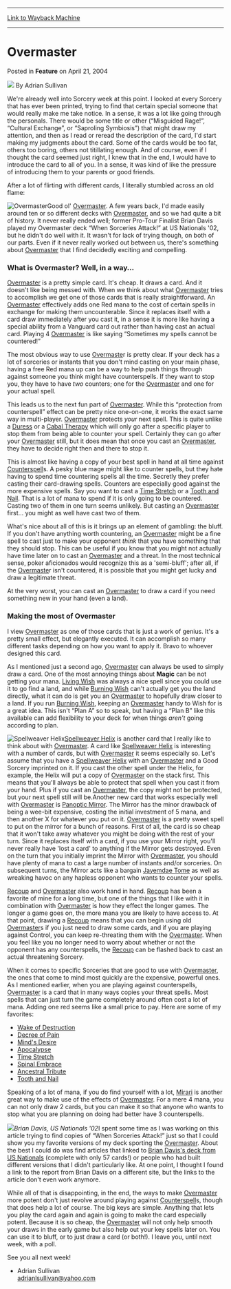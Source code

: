 
---
[Link to Wayback Machine](https://web.archive.org/web/20211017124103/https://magic.wizards.com/en/articles/archive/feature/overmaster-2004-04-21)

[_metadata_:wayback_url]:- "https://magic.wizards.com/en/articles/archive/feature/overmaster-2004-04-21"
[_metadata_:wayback_raw_url]:- "https://web.archive.org/web/20211017124103id_/https://magic.wizards.com/en/articles/archive/feature/overmaster-2004-04-21"
[_metadata_:wayback_capture_timestamp]:- "2021-10-17 12:41:03+00:00"
[_metadata_:publish_date]:- "2004-04-21"
[_metadata_:description]:- "We're already well into Sorcery week at this point. I looked at every Sorcery that has ever been printed, trying to find that certain special someone that would really make me take notice. In a sense, it was a lot like going through the personals. There would be some title or other (“Misguided Rage!”, “Cultural Exchange”, or “Saproling Symbiosis”) that might draw my attention,"
[_metadata_:generator]:- "Drupal 7 (http://drupal.org)"
---


Overmaster
==========



 Posted in **Feature**
 on April 21, 2004 






![](https://media.magic.wizards.com/styles/auth_small/public/images/person/authorpic_adriansullivan.jpg)
By Adrian Sullivan











We're already well into Sorcery week at this point. I looked at every Sorcery that has ever been printed, trying to find that certain special someone that would really make me take notice. In a sense, it was a lot like going through the personals. There would be some title or other (“Misguided Rage!”, “Cultural Exchange”, or “Saproling Symbiosis”) that might draw my attention, and then as I read or reread the description of the card, I'd start making my judgments about the card. Some of the cards would be too fat, others too boring, others not titillating enough. And of course, even if I thought the card seemed just right, I knew that in the end, I would have to introduce the card to all of you. In a sense, it was kind of like the pressure of introducing them to your parents or good friends.

After a lot of flirting with different cards, I literally stumbled across an old flame:

![Overmaster](http://gatherer.wizards.com/Handlers/Image.ashx?type=card&name=Overmaster)Good ol' [Overmaster](https://gatherer.wizards.com/Pages/Card/Details.aspx?name=Overmaster). A few years back, I'd made easily around ten or so different decks with [Overmaster](https://gatherer.wizards.com/Pages/Card/Details.aspx?name=Overmaster), and so we had quite a bit of history. It never really ended well; former Pro-Tour Finalist Brian Davis played my Overmaster deck “When Sorceries Attack!” at US Nationals '02, but he didn't do well with it. It wasn't for lack of trying though, on both of our parts. Even if it never really worked out between us, there's something about [Overmaster](https://gatherer.wizards.com/Pages/Card/Details.aspx?name=Overmaster) that I find decidedly exciting and compelling.

### What is Overmaster? Well, in a way…

[Overmaster](https://gatherer.wizards.com/Pages/Card/Details.aspx?name=Overmaster) is a pretty simple card. It's cheap. It draws a card. And it doesn't like being messed with. When we think about what [Overmaster](https://gatherer.wizards.com/Pages/Card/Details.aspx?name=Overmaster) tries to accomplish we get one of those cards that is really straightforward. An [Overmaster](https://gatherer.wizards.com/Pages/Card/Details.aspx?name=Overmaster) effectively adds one Red mana to the cost of certain spells in exchange for making them uncounterable. Since it replaces itself with a card draw immediately after you cast it, in a sense it is more like having a special ability from a Vanguard card out rather than having cast an actual card. Playing 4 [Overmaster](https://gatherer.wizards.com/Pages/Card/Details.aspx?name=Overmaster) is like saying “Sometimes my spells cannot be countered!”

The most obvious way to use [Overmaste](https://gatherer.wizards.com/Pages/Card/Details.aspx?name=Overmaste)r is pretty clear. If your deck has a lot of sorceries or instants that you don't mind casting on your main phase, having a free Red mana up can be a way to help push things through against someone you think might have counterspells. If they want to stop you, they have to have *two* counters; one for the [Overmaster](https://gatherer.wizards.com/Pages/Card/Details.aspx?name=Overmaster) and one for your actual spell.

This leads us to the next fun part of [Overmaster](https://gatherer.wizards.com/Pages/Card/Details.aspx?name=Overmaster). While this “protection from counterspell” effect can be pretty nice one-on-one, it works the exact same way in multi-player. [Overmaster](https://gatherer.wizards.com/Pages/Card/Details.aspx?name=Overmaster) protects *your* next spell. This is quite unlike a [Duress](https://gatherer.wizards.com/Pages/Card/Details.aspx?name=Duress) or a [Cabal Therapy](https://gatherer.wizards.com/Pages/Card/Details.aspx?name=Cabal+Therapy) which will only go after a specific player to stop them from being able to counter your spell. Certainly they can go after your [Overmaster](https://gatherer.wizards.com/Pages/Card/Details.aspx?name=Overmaster) still, but it does mean that once you cast an [Overmaster](https://gatherer.wizards.com/Pages/Card/Details.aspx?name=Overmaster), they have to decide right then and there to stop it.

This is almost like having a copy of your best spell in hand at all time against [Counterspell](https://gatherer.wizards.com/Pages/Card/Details.aspx?name=Counterspell)s. A pesky blue mage might like to counter spells, but they hate having to spend time countering spells all the time. Secretly they prefer casting their card-drawing spells. Counters are especially good against the more expensive spells. Say you want to cast a [Time Stretch](https://gatherer.wizards.com/Pages/Card/Details.aspx?name=Time+Stretch) or a [Tooth and Nail](https://gatherer.wizards.com/Pages/Card/Details.aspx?name=Tooth+and+Nail). That is a lot of mana to spend if it is only going to be countered. Casting two of them in one turn seems unlikely. But casting an [Overmaster](https://gatherer.wizards.com/Pages/Card/Details.aspx?name=Overmaster) first… you might as well have cast two of them.

What's nice about all of this is it brings up an element of gambling: the bluff. If you don't have anything worth countering, an [Overmaster](https://gatherer.wizards.com/Pages/Card/Details.aspx?name=Overmaster) might be a fine spell to cast just to make your opponent *think* that you have something that they should stop. This can be useful if you know that you might not actually have time later on to cast an [Overmaster](https://gatherer.wizards.com/Pages/Card/Details.aspx?name=Overmaster) and a threat. In the most technical sense, poker aficionados would recognize this as a 'semi-bluff'; after all, if the [Overmaste](https://gatherer.wizards.com/Pages/Card/Details.aspx?name=Overmaste)r isn't countered, it is possible that you might get lucky and draw a legitimate threat. 

At the very worst, you can cast an [Overmaster](https://gatherer.wizards.com/Pages/Card/Details.aspx?name=Overmaster) to draw a card if you need something new in your hand (even a land).

### Making the most of Overmaster

I view [Overmaster](https://gatherer.wizards.com/Pages/Card/Details.aspx?name=Overmaster) as one of those cards that is just a work of genius. It's a pretty small effect, but elegantly executed. It can accomplish so many different tasks depending on how you want to apply it. Bravo to whoever designed this card. 

As I mentioned just a second ago, [Overmaster](https://gatherer.wizards.com/Pages/Card/Details.aspx?name=Overmaster) can always be used to simply draw a card. One of the most annoying things about **Magic** can be not getting your mana. [Living Wish](https://gatherer.wizards.com/Pages/Card/Details.aspx?name=Living+Wish) was always a nice spell since you could use it to go find a land, and while [Burning Wish](https://gatherer.wizards.com/Pages/Card/Details.aspx?name=Burning+Wish) can't actually get you the land directly, what it can do is get you an [Overmaster](https://gatherer.wizards.com/Pages/Card/Details.aspx?name=Overmaster) to hopefully draw closer to a land. If you run [Burning Wish](https://gatherer.wizards.com/Pages/Card/Details.aspx?name=Burning+Wish), keeping an [Overmaster](https://gatherer.wizards.com/Pages/Card/Details.aspx?name=Overmaster) handy to Wish for is a great idea. This isn't “Plan A” so to speak, but having a “Plan B” like this available can add flexibility to your deck for when things *aren't* going according to plan. 

![Spellweaver Helix](http://gatherer.wizards.com/Handlers/Image.ashx?type=card&name=Spellweaver+Helix)[Spellweaver Helix](https://gatherer.wizards.com/Pages/Card/Details.aspx?name=Spellweaver+Helix) is another card that I really like to think about with [Overmaster](https://gatherer.wizards.com/Pages/Card/Details.aspx?name=Overmaster). A card like [Spellweaver Helix](https://gatherer.wizards.com/Pages/Card/Details.aspx?name=Spellweaver+Helix) is interesting with a number of cards, but with [Overmaster](https://gatherer.wizards.com/Pages/Card/Details.aspx?name=Overmaster) it seems especially so. Let's assume that you have a [Spellweaver Helix](https://gatherer.wizards.com/Pages/Card/Details.aspx?name=Spellweaver+Helix) with an [Overmaster](https://gatherer.wizards.com/Pages/Card/Details.aspx?name=Overmaster) and a Good Sorcery imprinted on it. If you cast the other spell under the Helix, for example, the Helix will put a copy of [Overmaster](https://gatherer.wizards.com/Pages/Card/Details.aspx?name=Overmaster) on the stack first. This means that you'll always be able to protect that spell when you cast it from your hand. Plus if you cast an [Overmaster](https://gatherer.wizards.com/Pages/Card/Details.aspx?name=Overmaster), the copy might not be protected, but your next spell still will be.Another new card that works especially well with [Overmaster](https://gatherer.wizards.com/Pages/Card/Details.aspx?name=Overmaster) is [Panoptic Mirror](https://gatherer.wizards.com/Pages/Card/Details.aspx?name=Panoptic+Mirror). The Mirror has the minor drawback of being a wee-bit expensive, costing the initial investment of 5 mana, and then another X for whatever you put on it. [Overmaster](https://gatherer.wizards.com/Pages/Card/Details.aspx?name=Overmaster) is a pretty sweet spell to put on the mirror for a bunch of reasons. First of all, the card is so cheap that it won't take away whatever you might be doing with the rest of your turn. Since it replaces itself with a card, if you use your Mirror right, you'll never really have 'lost a card' to anything if the Mirror gets destroyed. Even on the turn that you initially imprint the Mirror with [Overmaster](https://gatherer.wizards.com/Pages/Card/Details.aspx?name=Overmaster), you should have plenty of mana to cast a large number of instants and/or sorceries. On subsequent turns, the Mirror acts like a bargain [Jayemdae Tome](https://gatherer.wizards.com/Pages/Card/Details.aspx?name=Jayemdae+Tome) as well as wreaking havoc on any hapless opponent who wants to counter your spells.

[Recoup](https://gatherer.wizards.com/Pages/Card/Details.aspx?name=Recoup) and [Overmaster](https://gatherer.wizards.com/Pages/Card/Details.aspx?name=Overmaster) also work hand in hand. [Recoup](https://gatherer.wizards.com/Pages/Card/Details.aspx?name=Recoup) has been a favorite of mine for a long time, but one of the things that I like with it in combination with [Overmaster](https://gatherer.wizards.com/Pages/Card/Details.aspx?name=Overmaster) is how they effect the longer games. The longer a game goes on, the more mana you are likely to have access to. At that point, drawing a [Recoup](https://gatherer.wizards.com/Pages/Card/Details.aspx?name=Recoup) means that you can begin using old [Overmaster](https://gatherer.wizards.com/Pages/Card/Details.aspx?name=Overmaster)s if you just need to draw some cards, and if you are playing against Control, you can keep re-threating them with the [Overmaster](https://gatherer.wizards.com/Pages/Card/Details.aspx?name=Overmaster). When you feel like you no longer need to worry about whether or not the opponent has any counterspells, the [Recoup](https://gatherer.wizards.com/Pages/Card/Details.aspx?name=Recoup) can be flashed back to cast an actual threatening Sorcery.

When it comes to specific Sorceries that are good to use with [Overmaster](https://gatherer.wizards.com/Pages/Card/Details.aspx?name=Overmaster), the ones that come to mind most quickly are the expensive, powerful ones. As I mentioned earlier, when you are playing against counterspells, [Overmaster](https://gatherer.wizards.com/Pages/Card/Details.aspx?name=Overmaster) is a card that in many ways copies your threat spells. Most spells that can just turn the game completely around often cost a lot of mana. Adding one red seems like a small price to pay. Here are some of my favorites:

* [Wake of Destruction](https://gatherer.wizards.com/Pages/Card/Details.aspx?name=Wake+of+Destruction)
* [Decree of Pain](https://gatherer.wizards.com/Pages/Card/Details.aspx?name=Decree+of+Pain)
* [Mind's Desire](https://gatherer.wizards.com/Pages/Card/Details.aspx?name=Mind%27s+Desire)
* [Apocalypse](https://gatherer.wizards.com/Pages/Card/Details.aspx?name=Apocalypse)
* [Time Stretch](https://gatherer.wizards.com/Pages/Card/Details.aspx?name=Time+Stretch)
* [Spinal Embrace](https://gatherer.wizards.com/Pages/Card/Details.aspx?name=Spinal+Embrace)
* [Ancestral Tribute](https://gatherer.wizards.com/Pages/Card/Details.aspx?name=Ancestral+Tribute)
* [Tooth and Nail](https://gatherer.wizards.com/Pages/Card/Details.aspx?name=Tooth+and+Nail)

Speaking of a lot of mana, if you do find yourself with a lot, [Mirari](https://gatherer.wizards.com/Pages/Card/Details.aspx?name=Mirari) is another great way to make use of the effects of [Overmaster](https://gatherer.wizards.com/Pages/Card/Details.aspx?name=Overmaster). For a mere 4 mana, you can not only draw 2 cards, but you can make it so that anyone who wants to stop what you are planning on doing had better have 3 counterspells. 

![](https://media.magic.wizards.com/image_legacy_migration/sideboard/images/usnat02/a990.jpg)*Brian Davis, US Nationals '02*I spent some time as I was working on this article trying to find copies of “When Sorceries Attack!” just so that I could show you my favorite versions of my deck sporting the [Overmaster](https://gatherer.wizards.com/Pages/Card/Details.aspx?name=Overmaster). About the best I could do was find articles that linked to [Brian Davis's deck from US Nationals](http://archive.wizards.com/Magic/Magazine/Article.aspx?x=sideboard/usnat02/d1decks) (complete with only 57 cards!) or people who had built different versions that I didn't particularly like. At one point, I thought I found a link to the report from Brian Davis on a different site, but the links to the article don't even work anymore.

While all of that is disappointing, in the end, the ways to make [Overmaster](https://gatherer.wizards.com/Pages/Card/Details.aspx?name=Overmaster) more potent don't just revolve around playing against [Counterspell](https://gatherer.wizards.com/Pages/Card/Details.aspx?name=Counterspell)s, though that does help a lot of course. The big keys are simple. Anything that lets you play the card again and again is going to make the card especially potent. Because it is so cheap, the [Overmaster](https://gatherer.wizards.com/Pages/Card/Details.aspx?name=Overmaster) will not only help smooth your draws in the early game but also help out your key spells later on. You can use it to bluff, or to just draw a card (or both!). I leave you, until next week, with a poll.

See you all next week! 

- Adrian Sullivan  
adrianlsullivan@yahoo.com







